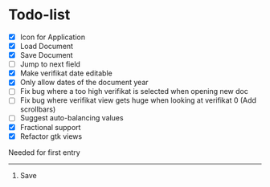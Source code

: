 Todo-list
=========

- [x] Icon for Application
- [x] Load Document
- [x] Save Document
- [ ] Jump to next field
- [x] Make verifikat date editable
- [x] Only allow dates of the document year
- [ ] Fix bug where a too high verifikat is selected when opening new doc
- [ ] Fix bug where verifikat view gets huge when looking at verifikat 0 (Add scrollbars)
- [ ] Suggest auto-balancing values
- [x] Fractional support
- [x] Refactor gtk views

Needed for first entry
**********************
1. Save
